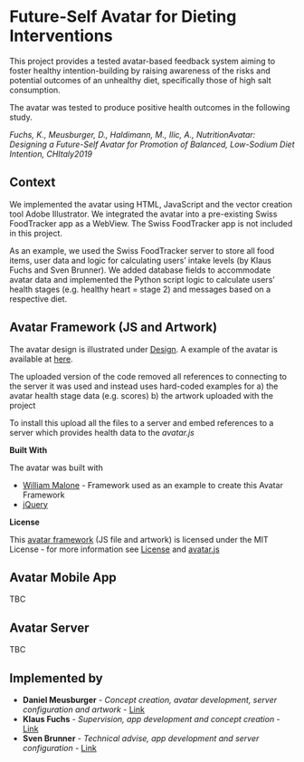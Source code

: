 # Future-Self Avatar for Dieting Interventions

This project provides a tested avatar-based feedback system aiming to foster healthy intention-building by raising awareness of the risks and potential outcomes of an unhealthy diet, specifically those of high salt consumption.

The avatar was tested to produce positive health outcomes in the following study.

*Fuchs, K., Meusburger, D., Haldimann, M., Ilic, A., NutritionAvatar: Designing a Future-Self Avatar for Promotion of Balanced, Low-Sodium Diet Intention, CHItaly2019*

## Context

We implemented the avatar using HTML, JavaScript and the vector creation tool Adobe Illustrator.
We integrated the avatar into a pre-existing Swiss FoodTracker app as a WebView. The Swiss FoodTracker app is not included in this project.

As an example, we used the Swiss FoodTracker server to store all food items, user data and logic for calculating users’ intake levels (by Klaus Fuchs and Sven Brunner).
We added database fields to accommodate avatar data and implemented the Python script logic to calculate users’ health stages (e.g. healthy heart = stage 2) and messages based on a respective diet.

## Avatar Framework (JS and Artwork)

The avatar design is illustrated under [Design](https://github.com/DanielMeusburger/FutureSelfAvatar/blob/master/illustrations/summary.png).
A example of the avatar is available at [here](http://www.workplayce.de/avatar/avatar.html).

The uploaded version of the code removed all references to connecting to the server it was used and instead uses hard-coded examples for
a) the avatar health stage data (e.g. scores)
b) the artwork uploaded with the project

To install this upload all the files to a server and embed references to a server which provides health data to the *avatar.js*

**Built With**

The avatar was built with
* [William Malone](http://www.williammalone.com/articles/create-html5-canvas-javascript-game-character/1/) - Framework used as an example to create this Avatar Framework
* [jQuery](https://jquery.com/)

**License**

This [avatar framework](https://github.com/DanielMeusburger/FutureSelfAvatar/tree/master/framework) (JS file and artwork) is licensed under the MIT License - for more information see [License](https://github.com/DanielMeusburger/FutureSelfAvatar/blob/master/LICENSE) and [avatar.js](https://github.com/DanielMeusburger/FutureSelfAvatar/blob/master/framework/avatar.js)

## Avatar Mobile App
TBC

## Avatar Server
TBC

## Implemented by

* **Daniel Meusburger** - *Concept creation, avatar development, server configuration and artwork* - [Link](http://www.workplayce.de/portfolio/about.html)
* **Klaus Fuchs** - *Supervision, app development and concept creation* - [Link](https://im.ethz.ch/people/kfuchs.html)
* **Sven Brunner** - *Technical advise, app development and server configuration* - [Link](https://www.linkedin.com/in/sven-brunner-7ba3bb106/)
